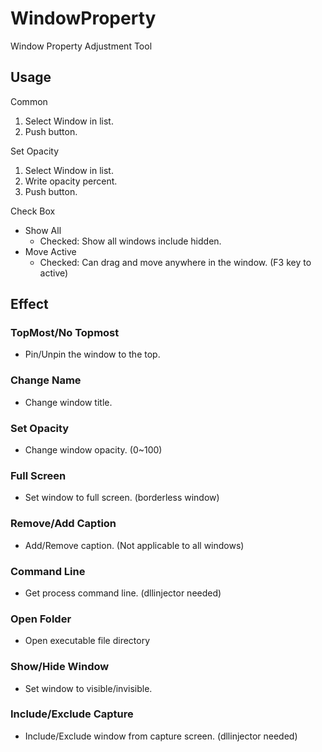 # WindowProperty
Window Property Adjustment Tool

## Usage
Common
1. Select Window in list.
2. Push button.

Set Opacity
1. Select Window in list.
2. Write opacity percent.
3. Push button.

Check Box
- Show All
    - Checked: Show all windows include hidden.
- Move Active
    - Checked: Can drag and move anywhere in the window. (F3 key to active)

## Effect

### TopMost/No Topmost
- Pin/Unpin the window to the top.
### Change Name
- Change window title.
### Set Opacity
- Change window opacity. (0~100)
### Full Screen
- Set window to full screen. (borderless window)
### Remove/Add Caption
- Add/Remove caption. (Not applicable to all windows)
### Command Line
- Get process command line. (dllinjector needed)
### Open Folder
- Open executable file directory
### Show/Hide Window
- Set window to visible/invisible.
### Include/Exclude Capture
- Include/Exclude window from capture screen. (dllinjector needed)
